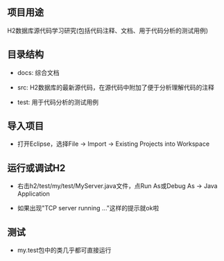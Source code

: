 ## 项目用途

H2数据库源代码学习研究(包括代码注释、文档、用于代码分析的测试用例)


## 目录结构

* docs: 综合文档

* src: H2数据库的最新源代码，在源代码中附加了便于分析理解代码的注释

* test: 用于代码分析的测试用例


## 导入项目

* 打开Eclipse，选择File -> Import -> Existing Projects into Workspace


## 运行或调试H2

* 右击h2/test/my/test/MyServer.java文件，点Run As或Debug As -> Java Application

* 如果出现"TCP server running ..."这样的提示就ok啦


## 测试

* my.test包中的类几乎都可直接运行

